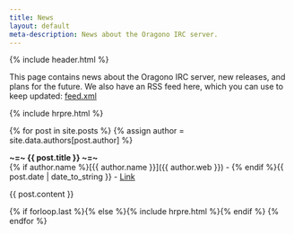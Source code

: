 ```yaml
---
title: News
layout: default
meta-description: News about the Oragono IRC server.
---
```

{% include header.html %}

This page contains news about the Oragono IRC server, new releases, and plans for the future. We also have an RSS feed here, which you can use to keep updated: [feed.xml](https://oragono.io/feed.xml)

{% include hrpre.html %}

{% for post in site.posts %}
{% assign author = site.data.authors[post.author] %}

<strong>~=~ {{ post.title }} ~=~</strong><br>
<span class="postinfo">{% if author.name %}[{{ author.name }}]({{ author.web }}) - {% endif %}{{ post.date | date_to_string }} - <a href="{{ site.liveurl }}{{ post.url }}">Link</a></span>

{{ post.content }}

{% if forloop.last %}{% else %}{% include hrpre.html %}{% endif %}
{% endfor %}